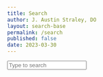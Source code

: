 ```yaml
---
title: Search
author: J. Austin Straley, DO
layout: search-base
permalink: /search
published: false
date: 2023-03-30
---
```


<div id="book-search-input-inside" role="search">
    <input type="text" placeholder="Type to search" />
</div>

